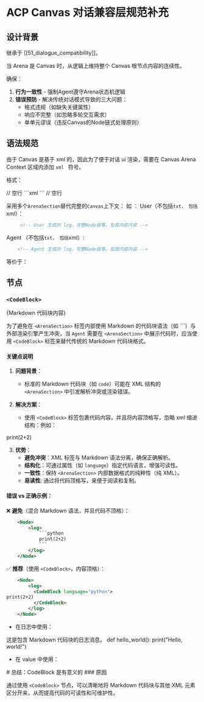 # ACP Canvas 对话兼容层规范补充
## 设计背景  

继承于 [[51_dialogue_compatibility]]。

当 Arena 是 Canvas 时，从逻辑上维持整个 Canvas 根节点内容的连续性。

确保：
1. **行为一致性** - 强制Agent遵守Arena状态机逻辑
2. **错误预防** - 解决传统对话模式导致的三大问题： 
   - 格式违规（如缺失关键属性）  
   - 响应不完整（如忽略多轮交互需求）  
   - 单单元谬误（违反Canvas的Node链式处理原则）  

## 语法规范  
由于 Canvas 是基于 xml 的，因此为了便于对话 ui 渲染，需要在 Canvas Arena Context 区域内添加 ```xml ``` 符号。

格式：

<ArenaSection role="User|Agent">
// 空行
```xml
    <!-- 当前产生的log，完整Node链等，及其内部内容 -->
```
// 空行
</ArenaSection>

采用多个`ArenaSection`替代完整的`Canvas`上下文：
如 ：
User（不包括```txt， 包括```xml）：
<ArenaSection role="User">

```xml
	 <!-- User 生成的 log，完整Node链等，及其内部内容 -->
```

 </ArenaSection>
 
Agent （不包括```txt， 包括```xml）: 

 <ArenaSection role="Agent">
 
 ```xml
	 <!-- Agent 生成的 log，完整Node链等，及其内部内容 -->
```

 </ArenaSection>



等价于：


<Canvas>
	 <!-- User 生成的 log，完整Node链等，及其内部内容 -->
	 <!-- Agent 生成的 log，完整Node链等，及其内部内容 -->
 </Canvas>


## 节点
### `<CodeBlock>`

<CodeBlock language="{语言}">
{Markdown 代码块内容}
</CodeBlock>

为了避免在 `<ArenaSection>` 标签内部使用 Markdown 的代码块语法（如 ```）与外部渲染引擎产生冲突，当 `Agent` 需要在 `<ArenaSection>` 中展示代码时，应当使用 `<CodeBlock>` 标签来替代传统的 Markdown 代码块格式。  

#### 关键点说明

1. **问题背景**：  
   - 标准的 Markdown 代码块（如 ```code```）可能在 XML 结构的 `<ArenaSection>` 中引发解析冲突或渲染错误。  

2. **解决方案**：  
   - 使用 `<CodeBlock>` 标签包裹代码内容，并且将内容顶格写，忽略 xml 缩进结构：例如：  
	<CodeBlock language="python(可以为任何语言)">
print(2+2) <!--这里是顶格的-->
	</CodeBlock>

3. **优势**：  
   - **避免冲突**：XML 标签与 Markdown 语法分离，确保正确解析。  
   - **结构化**：可通过属性（如 `language`）指定代码语言，增强可读性。  
   - **一致性**：保持 `<ArenaSection>` 内部数据格式的纯粹性（纯 XML）。  
   - **易读性**: 通过将代码顶格写，来便于阅读和复制。

#### 错误 vs 正确示例：  

❌ **避免**（混合 Markdown 语法，并且代码不顶格）：  
<ArenaSection role="Agent">

```xml
	<Node>
		<log>
			```python
			print(2+2)
			```
		</log>
	</Node>
```

</ArenaSection>

✅ **推荐**（使用 `<CodeBlock>`，内容顶格）：  

<ArenaSection role="Agent">

```xml
	<Node>
		<log>
		  <CodeBlock language="python">
print(2+2)
		  </CodeBlock>
		</log>
	</Node>
```

</ArenaSection>

*   在日志中使用：

<log originator="Gemini" type="LLM Agent" type="INFO" seq="0">
    <message>这是包含 Markdown 代码块的日志消息。</message>
    <CodeBlock language="python">
def hello_world():
    print("Hello, world!")
    </CodeBlock>
</log>

*   在 value 中使用：

<value>
    <CodeBlock language="markdown">
# 总结：CodeBlock 是有意义的
### 原因
    </CodeBlock>
</value>

通过使用 `<CodeBlock>` 节点，可以清晰地将 Markdown 代码块与其他 XML 元素区分开来，从而提高代码的可读性和可维护性。
